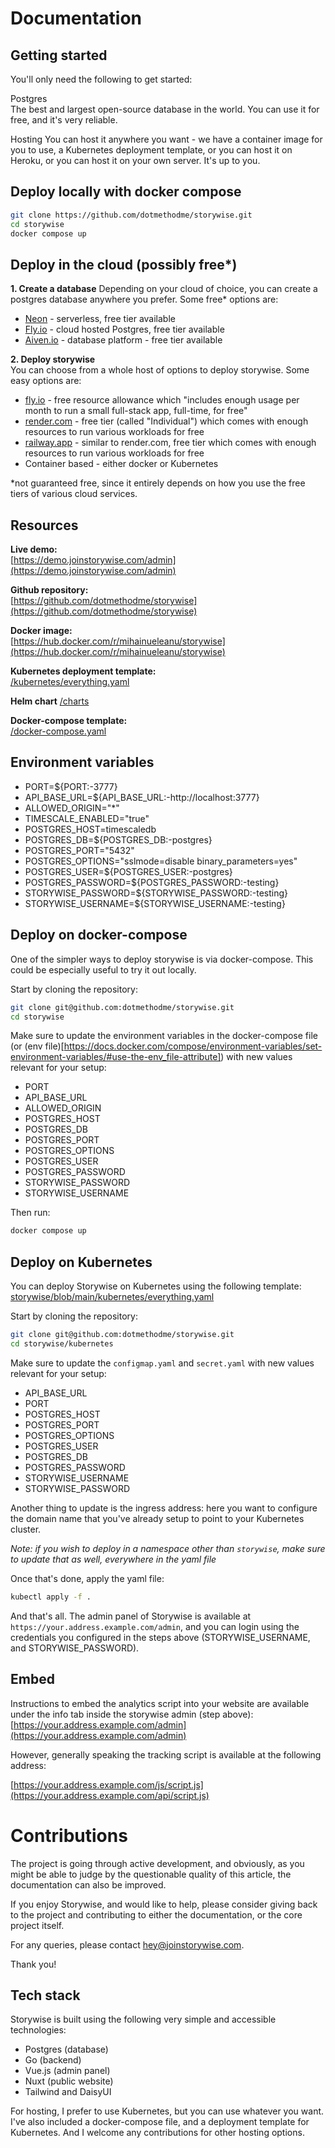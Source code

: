 # Documentation

## Getting started

You'll only need the following to get started:

Postgres  
The best and largest open-source database in the world. You can use it for free, and it's very reliable.

Hosting
You can host it anywhere you want - we have a container image for you to use, a Kubernetes deployment template, or you can host it on Heroku, or you can host it on your own server. It's up to you.


## Deploy locally with docker compose

```sh
git clone https://github.com/dotmethodme/storywise.git
cd storywise
docker compose up
```

## Deploy in the cloud (possibly free*)

**1. Create a database**
Depending on your cloud of choice, you can create a postgres database anywhere you prefer. Some free* options are:
- [Neon](https://neon.tech/) - serverless, free tier available
- [Fly.io](https://fly.io/docs/about/pricing/#fly-postgres) - cloud hosted Postgres, free tier available
- [Aiven.io](https://aiven.io/free-postgresql-database) - database platform - free tier available

**2. Deploy storywise**  
You can choose from a whole host of options to deploy storywise. Some easy options are:
- [fly.io](https://fly.io/) - free resource allowance which "includes enough usage per month to run a small full-stack app, full-time, for free"
- [render.com](https://render.com/) - free tier (called "Individual") which comes with enough resources to run various workloads for free
- [railway.app](https://railway.app/) - similar to render.com, free tier which comes with enough resources to run various workloads for free
- Container based - either docker or Kubernetes

*not guaranteed free, since it entirely depends on how you use the free tiers of various cloud services.

## Resources

**Live demo:**  
[https://demo.joinstorywise.com/admin](https://demo.joinstorywise.com/admin)  

**Github repository:**  
[https://github.com/dotmethodme/storywise](https://github.com/dotmethodme/storywise)

**Docker image:**  
[https://hub.docker.com/r/mihainueleanu/storywise](https://hub.docker.com/r/mihainueleanu/storywise)

**Kubernetes deployment template:**  
[/kubernetes/everything.yaml](https://github.com/dotmethodme/storywise/blob/main/kubernetes/everything.yaml)

**Helm chart**
[/charts](https://github.com/dotmethodme/storywise/blob/main/charts)

**Docker-compose template:**  
[/docker-compose.yaml](https://github.com/dotmethodme/storywise/blob/main/docker-compose.yaml)

## Environment variables

- PORT=${PORT:-3777}
- API_BASE_URL=${API_BASE_URL:-http://localhost:3777}
- ALLOWED_ORIGIN="*"
- TIMESCALE_ENABLED="true"
- POSTGRES_HOST=timescaledb
- POSTGRES_DB=${POSTGRES_DB:-postgres}
- POSTGRES_PORT="5432"
- POSTGRES_OPTIONS="sslmode=disable binary_parameters=yes"
- POSTGRES_USER=${POSTGRES_USER:-postgres}
- POSTGRES_PASSWORD=${POSTGRES_PASSWORD:-testing}
- STORYWISE_PASSWORD=${STORYWISE_PASSWORD:-testing}
- STORYWISE_USERNAME=${STORYWISE_USERNAME:-testing}

## Deploy on docker-compose

One of the simpler ways to deploy storywise is via docker-compose. This could be especially useful to try it out locally.

Start by cloning the repository:

```sh
git clone git@github.com:dotmethodme/storywise.git
cd storywise
```


Make sure to update the environment variables in the docker-compose file (or (env file)[https://docs.docker.com/compose/environment-variables/set-environment-variables/#use-the-env_file-attribute]) with new values relevant for your setup:

- PORT
- API_BASE_URL
- ALLOWED_ORIGIN
- POSTGRES_HOST
- POSTGRES_DB
- POSTGRES_PORT
- POSTGRES_OPTIONS
- POSTGRES_USER
- POSTGRES_PASSWORD
- STORYWISE_PASSWORD
- STORYWISE_USERNAME

Then run:

```sh
docker compose up
```

## Deploy on Kubernetes 

You can deploy Storywise on Kubernetes using the following template:
[storywise/blob/main/kubernetes/everything.yaml](https://github.com/dotmethodme/storywise/blob/main/kubernetes)

Start by cloning the repository:

```sh
git clone git@github.com:dotmethodme/storywise.git
cd storywise/kubernetes
```


Make sure to update the `configmap.yaml` and `secret.yaml` with new values relevant for your setup:

- API_BASE_URL
- PORT
- POSTGRES_HOST
- POSTGRES_PORT
- POSTGRES_OPTIONS
- POSTGRES_USER
- POSTGRES_DB
- POSTGRES_PASSWORD
- STORYWISE_USERNAME
- STORYWISE_PASSWORD

Another thing to update is the ingress address: here you want to configure the domain name that you've already setup to point to your Kubernetes cluster.

*Note: if you wish to deploy in a namespace other than `storywise`, make sure to update that as well, everywhere in the yaml file*

Once that's done, apply the yaml file:

```sh
kubectl apply -f .
```


And that's all. The admin panel of Storywise is available at `https://your.address.example.com/admin`, and you can login using the credentials you configured in the steps above (STORYWISE_USERNAME, and STORYWISE_PASSWORD).

## Embed

Instructions to embed the analytics script into your website are available under the info tab inside the storywise admin (step above):
[https://your.address.example.com/admin](https://your.address.example.com/admin)

However, generally speaking the tracking script is available at the following address:

[https://your.address.example.com/js/script.js](https://your.address.example.com/api/script.js)

<div class="my-10"></div>

# Contributions
The project is going through active development, and obviously, as you might be able to judge by the questionable quality of this article, the documentation can also be improved.

If you enjoy Storywise, and would like to help, please consider giving back to the project and contributing to either the documentation, or the core project itself.

For any queries, please contact [hey@joinstorywise.com](mailto:hey@joinstorywise.com).

Thank you!



## Tech stack

Storywise is built using the following very simple and accessible technologies:
- Postgres (database)
- Go (backend)
- Vue.js (admin panel)
- Nuxt (public website)
- Tailwind and DaisyUI

For hosting, I prefer to use Kubernetes, but you can use whatever you want. I've also included a docker-compose file, and a deployment template for Kubernetes. And I welcome any contributions for other hosting options.


